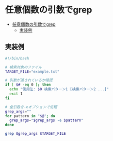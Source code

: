 # 任意個数の引数でgrep 

- [任意個数の引数でgrep](#任意個数の引数でgrep)
  - [実装例](#実装例)

## 実装例

``` bash
#!/bin/bash

# 検索対象のファイル
TARGET_FILE="example.txt"

# 引数が渡されているか確認
if [ $# -eq 0 ]; then
  echo "使用法: $0 検索パターン1 [検索パターン2 ...]"
  exit 1
fi

# 全引数を-eオプションで処理
grep_args=""
for pattern in "$@"; do
  grep_args="$grep_args -e $pattern"
done

grep $grep_args $TARGET_FILE
```
